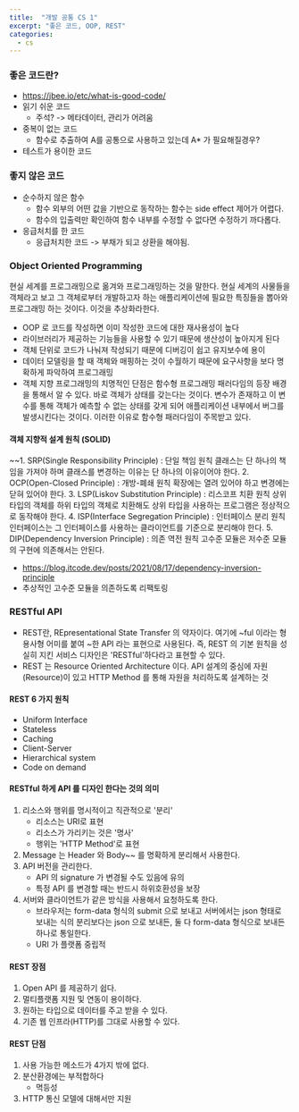 ```yaml
---
title:  "개발 공통 CS 1"
excerpt: "좋은 코드, OOP, REST"
categories:
  - cs
---
```

### 좋은 코드란?
+ https://jbee.io/etc/what-is-good-code/
+ 읽기 쉬운 코드
  + 주석? -> 메타데이터, 관리가 어려움
+ 중복이 없는 코드
  + 함수로 추출하여 A를 공통으로 사용하고 있는데 A* 가 필요해질경우?
+ 테스트가 용이한 코드

### 좋지 않은 코드
+ 순수하지 않은 함수
   + 함수 외부의 어떤 값을 기반으로 동작하는 함수는 side effect 제어가 어렵다.
   + 함수의 입출력만 확인하여 함수 내부를 수정할 수 없다면 수정하기 까다롭다.
+ 응급처치를 한 코드
  + 응급처치한 코드 -> 부채가 되고 상환을 해야됨.

### Object Oriented Programming
현실 세계를 프로그래밍으로 옮겨와 프로그래밍하는 것을 말한다. 현실 세계의 사물들을 객체라고 보고 그 객체로부터 개발하고자 하는 애플리케이션에 필요한 특징들을 뽑아와 프로그래밍 하는 것이다. 이것을 추상화라한다.
+ OOP 로 코드를 작성하면 이미 작성한 코드에 대한 재사용성이 높다
+ 라이브러리가 제공하는 기능들을 사용할 수 있기 때문에 생산성이 높아지게 된다
+ 객체 단위로 코드가 나눠져 작성되기 때문에 디버깅이 쉽고 유지보수에 용이
+ 데이터 모델링을 할 때 객체와 매핑하는 것이 수월하기 때문에 요구사항을 보다 명확하게 파악하여 프로그래밍
+ 객체 지향 프로그래밍의 치명적인 단점은 함수형 프로그래밍 패러다임의 등장 배경을 통해서 알 수 있다. 바로 객체가 상태를 갖는다는 것이다. 변수가 존재하고 이 변수를 통해 객체가 예측할 수 없는 상태를 갖게 되어 애플리케이션 내부에서 버그를 발생시킨다는 것이다. 이러한 이유로 함수형 패러다임이 주목받고 있다.

#### 객체 지향적 설계 원칙 (SOLID)
~~1. SRP(Single Responsibility Principle) : 단일 책임 원칙
   클래스는 단 하나의 책임을 가져야 하며 클래스를 변경하는 이유는 단 하나의 이유이어야 한다.
2. OCP(Open-Closed Principle) : 개방-폐쇄 원칙
   확장에는 열려 있어야 하고 변경에는 닫혀 있어야 한다.
3. LSP(Liskov Substitution Principle) : 리스코프 치환 원칙
   상위 타입의 객체를 하위 타입의 객체로 치환해도 상위 타입을 사용하는 프로그램은 정상적으로 동작해야 한다.
4. ISP(Interface Segregation Principle) : 인터페이스 분리 원칙
   인터페이스는 그 인터페이스를 사용하는 클라이언트를 기준으로 분리해야 한다.
5. DIP(Dependency Inversion Principle) : 의존 역전 원칙
   고수준 모듈은 저수준 모듈의 구현에 의존해서는 안된다.
   + https://blog.itcode.dev/posts/2021/08/17/dependency-inversion-principle
   + 추상적인 고수준 모듈을 의존하도록 리팩토링

### RESTful API
+ REST란, REpresentational State Transfer 의 약자이다. 여기에 ~ful 이라는 형용사형 어미를 붙여 ~한 API 라는 표현으로 사용된다. 즉, REST 의 기본 원칙을 성실히 지킨 서비스 디자인은 'RESTful'하다라고 표현할 수 있다.
+ REST 는 Resource Oriented Architecture 이다. API 설계의 중심에 자원(Resource)이 있고 HTTP Method 를 통해 자원을 처리하도록 설계하는 것

#### REST 6 가지 원칙
+ Uniform Interface
+ Stateless
+ Caching
+ Client-Server
+ Hierarchical system
+ Code on demand

#### RESTful 하게 API 를 디자인 한다는 것의 의미
1. 리소스와 행위를 명시적이고 직관적으로 '분리'
   + 리소스는 URI로 표현
   + 리소스가 가리키는 것은 '명사'
   + 행위는 'HTTP Method'로 표현
2. Message 는 Header 와 Body~~ 를 명확하게 분리해서 사용한다.
3. API 버전을 관리한다.
   + API 의 signature 가 변경될 수도 있음에 유의
   + 특정 API 를 변경할 때는 반드시 하위호환성을 보장
4. 서버와 클라이언트가 같은 방식을 사용해서 요청하도록 한다.
   + 브라우저는 form-data 형식의 submit 으로 보내고 
   서버에서는 json 형태로 보내는 식의 분리보다는 json 으로 보내든, 둘 다 form-data 형식으로 보내든 하나로 통일한다.
   + URI 가 플랫폼 중립적
   
#### REST 장점
1. Open API 를 제공하기 쉽다.
2. 멀티플랫폼 지원 및 연동이 용이하다.
3. 원하는 타입으로 데이터를 주고 받을 수 있다.
4. 기존 웹 인프라(HTTP)를 그대로 사용할 수 있다.

#### REST 단점
1. 사용 가능한 메소드가 4가지 밖에 없다.
2. 분산환경에는 부적합하다
   + 멱등성
3. HTTP 통신 모델에 대해서만 지원
